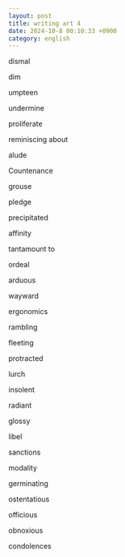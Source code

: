```yaml
---
layout: post
title: writing art 4
date: 2024-10-8 00:10:33 +0900
category: english
---
```

dismal

dim

umpteen

undermine

proliferate

reminiscing about

alude

Countenance

grouse

pledge

precipitated

affinity

tantamount to

ordeal

arduous

wayward

ergonomics

rambling

fleeting

protracted

lurch

insolent

radiant

glossy

libel

sanctions

modality

germinating

ostentatious

officious

obnoxious

condolences